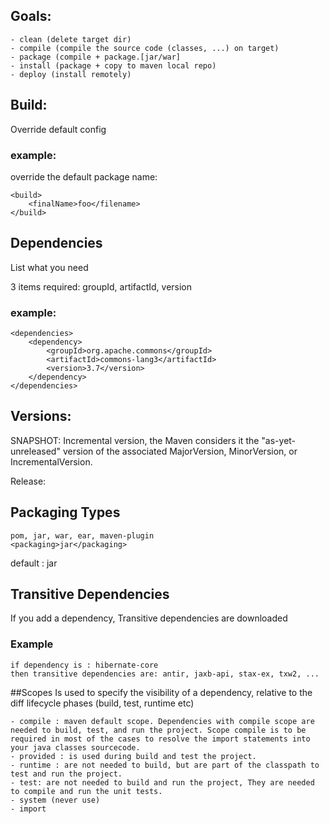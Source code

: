 ## Goals:

    - clean (delete target dir)
    - compile (compile the source code (classes, ...) on target)
    - package (compile + package.[jar/war] 
    - install (package + copy to maven local repo)
    - deploy (install remotely)

## Build:

Override default config

### example:
override the  default package name:

    <build>
        <finalName>foo</filename>
    </build>

## Dependencies

List what you need

3 items required: groupId, artifactId, version

### example:
    
    <dependencies>
        <dependency>
            <groupId>org.apache.commons</groupId>
            <artifactId>commons-lang3</artifactId>
            <version>3.7</version>
        </dependency>
    </dependencies>

## Versions:
SNAPSHOT: Incremental version, the Maven considers it the "as-yet-unreleased" version of the
associated MajorVersion, MinorVersion, or IncrementalVersion.

Release:

## Packaging Types

    pom, jar, war, ear, maven-plugin
    <packaging>jar</packaging>
default : jar

## Transitive Dependencies

If you add a dependency, Transitive dependencies are downloaded
### Example
    if dependency is : hibernate-core
    then transitive dependencies are: antir, jaxb-api, stax-ex, txw2, ...

##Scopes
Is used to specify the visibility of a dependency, relative to the diff lifecycle phases (build, test, runtime etc)

    - compile : maven default scope. Dependencies with compile scope are needed to build, test, and run the project. Scope compile is to be required in most of the cases to resolve the import statements into your java classes sourcecode.
    - provided : is used during build and test the project.
    - runtime : are not needed to build, but are part of the classpath to test and run the project.
    - test: are not needed to build and run the project, They are needed to compile and run the unit tests. 
    - system (never use)
    - import
